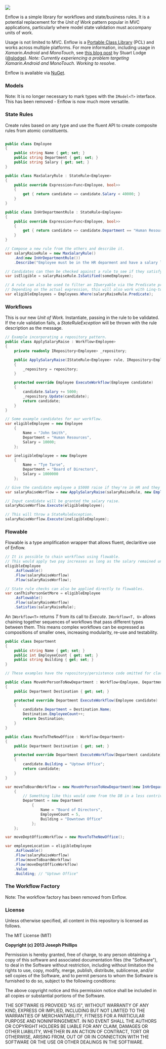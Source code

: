 ![](https://dl.dropboxusercontent.com/u/35984366/enflow_logo3_m.png)

Enflow is a simple library for workflows and state/business rules. It is a potential replacement for the _Unit of Work_ pattern popular in MVC applications, particularly where model state validation must accompany units of work.

Usage is not limited to MVC. Enflow is a [Portable Class Library](http://msdn.microsoft.com/en-us/library/gg597391.aspx) (PCL) and works across multiple platforms. For more information, including usage in _Xamarin.Android_ and _MonoTouch_, see [this blog post](http://slodge.blogspot.sk/2012/12/cross-platform-winrt-monodroid.html) by Stuart Lodge ([@slodge](https://twitter.com/slodge)). _Note: Currently experiencing a problem targeting Xamarin.Android and MonoTouch. Working to resolve._

Enflow is available via [NuGet](https://nuget.org/packages/Enflow/).

### Models

Note: It is no longer necessary to mark types with the ```IModel<T>``` interface. This has been removed - Enflow is now much more versatile.

### State Rules

Create rules based on any type and use the fluent API to create composite rules from atomic constituents.
```csharp

public class Employee
{
    public string Name { get; set; }
    public string Department { get; set; }
    public string Salary { get; set; }
}

public class MaxSalaryRule : StateRule<Employee>
{
    public override Expression<Func<Employee, bool>>
    {
        get { return candidate => candidate.Salary < 40000; }
    }
}

public class InHrDepartmentRule : StateRule<Employee>
{
    public override Expression<Func<Employee, bool>>
    {
        get { return candidate => candidate.Department == "Human Resources"; }
    }
}

// Compose a new rule from the others and describe it.
var salaryRaiseRule = new MaxSalaryRule()
    .And(new InHrDepartmentRule())
    .Describe("Employee must be in the HR deparment and have a salary less than $40,000.");

// Candidates can then be checked against a rule to see if they satisfy it.
var isEligible = salaryRaiseRule.IsSatified(someEmployee);

// A rule can also be used to filter an IQueryable via the Predicate property.
// Depending on the actual expression, this will also work with Linq-to-Entity.
var eligibleEmployees = Employees.Where(salaryRaiseRule.Predicate);
```

### Workflows

This is our new _Unit of Work_. Instantiate, passing in the rule to be validated. If the rule validation fails, a _StateRuleException_ will be thrown with the rule description as the message.
```csharp
// Example incorporating a repository pattern.
public class ApplySalaryRaise : Workflow<Employee>
{
    private readonly IRepository<Employee> _repository;

    public ApplySalaryRaise(IStateRule<Employee> rule, IRepository<Employee> repository) : base(rule)
    {
        _repository = repository;
    }

    protected override Employee ExecuteWorkflow(Employee candidate)
    {
        candidate.Salary += 5000;
        _repository.Update(candidate);
        return candidate;
    }
}

// Some example candidates for our workflow.
var eligibleEmployee = new Employee
    {
        Name = "John Smith",
        Department = "Human Resources",
        Salary = 10000;
    };

var ineligibleEmployee = new Employee
    {
        Name = "Tye Tarse",
        Department = "Board of Directors",
        Salary = 1000000
    };

// Give the candidate employee a $5000 raise if they're in HR and they earn less than $40k.
var salaryRaiseWorflow = new ApplySalaryRaise(salaryRaiseRule, new EmployeeRepository());

// Input candidate will be granted the salary raise.
salaryRaiseWorflow.Execute(eligibleEmployee); 

// This will throw a StateRuleException.
salaryRaiseWorflow.Execute(ineligibleEmployee);
```

### Flowable

Flowable is a type amplification wrapper that allows fluent, declaritive use of Enflow. 

```csharp
// It is possible to chain workflows using flowable.
// This would apply two pay increases as long as the salary remained under $40k.
eligibleEmployee
    .AsFlowable()
    .Flow(salaryRaiseWorflow)
    .Flow(salaryRaiseWorflow);

// State rule checks can also be applied directly to flowables.
var canThisPersonGetMore = eligibleEmployee
    .AsFlowable()
    .Flow(salaryRaiseWorflow)
    .Satisfies(salaryRaiseRule);
```

An ```IWorkflow<T>``` returns _T_ from its call to _Execute_. ```IWorkflow<T, U>``` allows chaining together sequences of workflows that pass different types between them. This means complex workflows can be expressed as compositions of smaller ones, increasing modularity, re-use and testability.

```csharp
public class Department
{
    public string Name { get; set; }
    public int EmployeeCount { get; set; }
    public string Building { get; set; }
}

// These examples have the repository/persistence code omitted for clarity.

public class MoveHrPersonToNewDepartment : Workflow<Employee, Department>
{
    public Department Destination { get; set; }

    protected override Department ExecuteWorkflow(Employee candidate)
    {
        candidate.Department = Destination.Name;
        Destination.EmployeeCount++;
        return Destination;
    }
}

public class MoveToTheNewOffice : Workflow<Department>
{
    public Department Destination { get; set; }

    protected override Department ExecuteWorkflow(Department candidate)
    {
        candidate.Building = "Uptown Office";
        return candidate;
    }
}

var moveToBoardWorkflow = new MoveHrPersonToNewDepartment(new InHrDepartmentRule())
    {
        // Something like this would come from the DB in a less contrived example, of course.
        Department = new Department 
            { 
                Name = "Board of Directors", 
                EmployeeCount = 5,
                Building = "Downtown Office"
            };
    };

var moveDeptOfficeWorkflow = new MoveToTheNewOffice();

var employeeLocation = eligibleEmployee
    .AsFlowable()
    .Flow(salaryRaiseWorflow)
    .Flow(moveToBoardWorkflow)
    .Flow(moveDeptOfficeWorkflow)
    .Value
    .Building; // "Uptown Office"
```

### The Workflow Factory

Note: The workflow factory has been removed from Enflow.

### License

Unless otherwise specified, all content in this repository is licensed as follows.

The MIT License (MIT)

__Copyright (c) 2013 Joseph Phillips__

Permission is hereby granted, free of charge, to any person obtaining a copy of this software and associated documentation files (the "Software"), to deal in the Software without restriction, including without limitation the rights to use, copy, modify, merge, publish, distribute, sublicense, and/or sell copies of the Software, and to permit persons to whom the Software is furnished to do so, subject to the following conditions:

The above copyright notice and this permission notice shall be included in all copies or substantial portions of the Software.

THE SOFTWARE IS PROVIDED "AS IS", WITHOUT WARRANTY OF ANY KIND, EXPRESS OR IMPLIED, INCLUDING BUT NOT LIMITED TO THE WARRANTIES OF MERCHANTABILITY, FITNESS FOR A PARTICULAR PURPOSE AND NONINFRINGEMENT. IN NO EVENT SHALL THE AUTHORS OR COPYRIGHT HOLDERS BE LIABLE FOR ANY CLAIM, DAMAGES OR OTHER LIABILITY, WHETHER IN AN ACTION OF CONTRACT, TORT OR OTHERWISE, ARISING FROM, OUT OF OR IN CONNECTION WITH THE SOFTWARE OR THE USE OR OTHER DEALINGS IN THE SOFTWARE.
